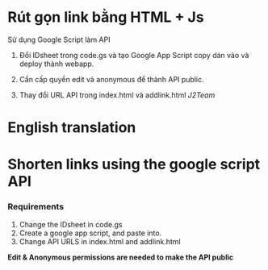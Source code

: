 # Rút gọn link bằng HTML + Js

Sử dụng Google Script làm API
1. Đổi IDsheet trong code.gs và tạo Google App Script copy dán vào và deploy thành webapp.

2. Cần cấp quyền edit và anonymous để thành API public.
  
3. Thay đổi URL API trong index.html và addlink.html
_J2Team_



# English translation 

# Shorten links using the google script API

### Requirements

1. Change the IDsheet in code.gs
2. Create a google app script, and paste into. 
3. Change API URLS in index.html and addlink.html

<b>Edit & Anonymous permissions are needed to make the API public</b>

